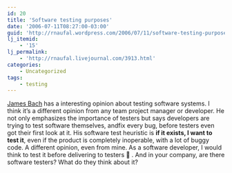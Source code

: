 ```yaml
---
id: 20
title: 'Software testing purposes'
date: '2006-07-11T08:27:00-03:00'
guid: 'http://rnaufal.wordpress.com/2006/07/11/software-testing-purposes/'
lj_itemid:
    - '15'
lj_permalink:
    - 'http://rnaufal.livejournal.com/3913.html'
categories:
    - Uncategorized
tags:
    - testing
---
```


[James Bach](http://www.satisfice.com/blog/archives/54) has a interesting opinion about testing software systems. I think it’s a different opinion from any team project manager or developer. He not only emphasizes the importance of testers but says developers are trying to test software themselves, andfix every bug, before testers even got their first look at it. His software test heuristic is **if it exists, I want to test it**, even if the product is completely inoperable, with a lot of buggy code. A different opinion, even from mine. As a software developer, I would think to test it before delivering to testers 🙂 . And in your company, are there software testers? What do they think about it?